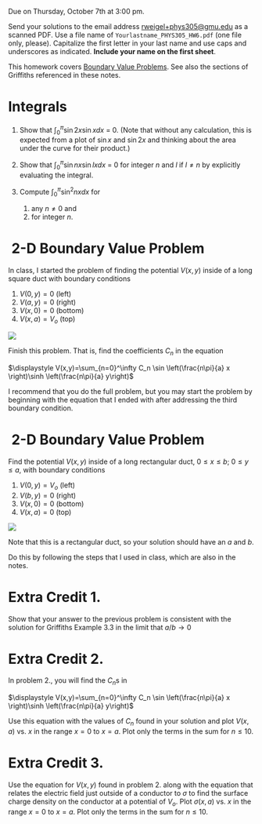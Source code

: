 Due on Thursday, October 7th at 3:00 pm.

Send your solutions to the email address rweigel+phys305@gmu.edu as a scanned PDF. Use a file name of `Yourlastname_PHYS305_HW6.pdf` (one file only, please). Capitalize the first letter in your last name and use caps and underscores as indicated. **Include your name on the first sheet**.

This homework covers [Boundary Value Problems](boundary_value_problems.html). See also the sections of Griffiths referenced in these notes.

# Integrals

1. Show that $\displaystyle\int_0^\pi \sin 2x \sin x dx$ = 0. (Note that without any calculation, this is expected from a plot of $\sin x$ and $\sin 2x$ and thinking about the area under the curve for their product.)

2. Show that $\displaystyle \int_0^\pi \sin nx \sin lx dx$ = 0 for integer $n$ and $l$ if $l\ne n$ by explicitly evaluating the integral.

3. Compute $\displaystyle\int_0^\pi \sin^2 nx dx$ for
   1. any $n\ne 0$ and
   2. for integer $n$.

# &nbsp;2-D Boundary Value Problem

In class, I started the problem of finding the potential $V(x,y)$ inside of a long square duct with boundary conditions

1. $V(0,y) = 0$ (left)
1. $V(a,y) = 0$ (right)
1. $V(x,0) = 0$ (bottom)
1. $V(x,a) = V_o$ (top)

<img src="figures/Boundary_Value_Problems_2D_Square_Top.svg"/>

Finish this problem. That is, find the coefficients $C_n$ in the equation

$\displaystyle V(x,y)=\sum_{n=0}^\infty C_n \sin \left(\frac{n\pi}{a} x \right)\sinh \left(\frac{n\pi}{a} y\right)$

I recommend that you do the full problem, but you may start the problem by beginning with the equation that I ended with after addressing the third boundary condition.

# &nbsp;2-D Boundary Value Problem

Find the potential $V(x,y)$ inside of a long rectangular duct, $0 \le x\le b$; $0 \le y\le a$, with boundary conditions

1. $V(0,y) = V_o$ (left)
1. $V(b,y) = 0$ (right)
1. $V(x,0) = 0$ (bottom)
1. $V(x,a) = 0$ (top)

<img src="figures/Boundary_Value_Problems_2D_Left.svg"/>

Note that this is a rectangular duct, so your solution should have an $a$ and $b$.

Do this by following the steps that I used in class, which are also in the notes.

# Extra Credit 1.

Show that your answer to the previous problem is consistent with the solution for Griffiths Example 3.3 in the limit that $a/b\rightarrow 0$

# Extra Credit 2.

In problem 2., you will find the $C_n$s in

$\displaystyle V(x,y)=\sum_{n=0}^\infty C_n \sin \left(\frac{n\pi}{a} x \right)\sinh \left(\frac{n\pi}{a} y\right)$

Use this equation with the values of $C_n$ found in your solution and plot $V(x,a)$ vs. $x$ in the range $x=0$ to $x=a$. Plot only the terms in the sum for $n\le 10$.

# Extra Credit 3.

Use the equation for $V(x,y)$ found in problem 2. along with the equation that relates the electric field just outside of a conductor to $\sigma$ to find the surface charge density on the conductor at a potential of $V_o$. Plot $\sigma(x,a)$ vs. $x$ in the range $x=0$ to $x=a$. Plot only the terms in the sum for $n\le 10$.

